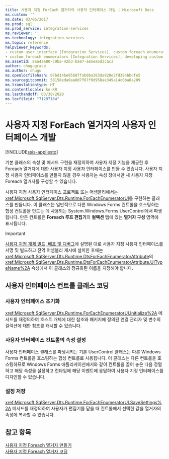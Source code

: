 ```yaml
---
title: 사용자 지정 ForEach 열거자의 사용자 인터페이스 개발 | Microsoft Docs
ms.custom: ''
ms.date: 03/06/2017
ms.prod: sql
ms.prod_service: integration-services
ms.reviewer: ''
ms.technology: integration-services
ms.topic: reference
helpviewer_keywords:
- custom user interface [Integration Services], custom foreach enumerators
- custom foreach enumerators [Integration Services], developing custom user interface
ms.assetid: 8aa4aa80-c9ba-42b3-ba87-ae5ea5d3cac3
author: chugugrace
ms.author: chugu
ms.openlocfilehash: 07bd14be05b07fab0ba383da928e2fd384bbdfe5
ms.sourcegitcommit: 58158eda0aa0d7f87f9d958ae349a14c0ba8a209
ms.translationtype: HT
ms.contentlocale: ko-KR
ms.lasthandoff: 03/30/2020
ms.locfileid: "71297164"
---
```

# <a name="developing-a-user-interface-for-a-custom-foreach-enumerator"></a>사용자 지정 ForEach 열거자의 사용자 인터페이스 개발

[!INCLUDE[ssis-appliesto](../../../includes/ssis-appliesto-ssvrpluslinux-asdb-asdw-xxx.md)]


  기본 클래스의 속성 및 메서드 구현을 재정의하여 사용자 지정 기능을 제공한 후 Foreach 열거자에 대한 사용자 지정 사용자 인터페이스를 만들 수 있습니다. 사용자 지정 사용자 인터페이스를 만들지 않을 경우 사용자는 속성 창에서만 새 사용자 지정 Foreach 열거자를 구성할 수 있습니다.  
  
 사용자 지정 사용자 인터페이스 프로젝트 또는 어셈블리에서는 <xref:Microsoft.SqlServer.Dts.Runtime.ForEachEnumeratorUI>를 구현하는 클래스를 만듭니다. 이 클래스는 일반적으로 다른 Windows Forms 컨트롤을 호스팅하는 합성 컨트롤을 만드는 데 사용되는 System.Windows.Forms.UserControl에서 파생됩니다. 만든 컨트롤은 **Foreach 루프 편집기**의 **컬렉션** 탭에 있는 **열거자 구성** 영역에 표시됩니다.  
  
> [!IMPORTANT]  
>  [사용자 지정 개체 빌드, 배포 및 디버그](../../../integration-services/extending-packages-custom-objects/building-deploying-and-debugging-custom-objects.md)에 설명된 대로 사용자 지정 사용자 인터페이스를 서명 및 빌드하고 전역 어셈블리 캐시에 설치한 후에는 <xref:Microsoft.SqlServer.Dts.Runtime.DtsForEachEnumeratorAttribute>의 <xref:Microsoft.SqlServer.Dts.Runtime.DtsForEachEnumeratorAttribute.UITypeName%2A> 속성에서 이 클래스의 정규화된 이름을 지정해야 합니다.  
  
## <a name="coding-the-user-interface-control-class"></a>사용자 인터페이스 컨트롤 클래스 코딩  
  
### <a name="initializing-the-user-interface"></a>사용자 인터페이스 초기화  
 <xref:Microsoft.SqlServer.Dts.Runtime.ForEachEnumeratorUI.Initialize%2A> 메서드를 재정의하여 호스트 개체에 대한 참조와 패키지에 정의된 연결 관리자 및 변수의 컬렉션에 대한 참조를 캐시할 수 있습니다.  
  
### <a name="setting-properties-on-the-user-interface-control"></a>사용자 인터페이스 컨트롤의 속성 설정  
 사용자 인터페이스 클래스를 파생시키는 기본 UserControl 클래스는 다른 Windows Forms 컨트롤을 호스팅하는 합성 컨트롤로 사용됩니다. 이 클래스는 다른 컨트롤을 호스팅하므로 Windows Forms 애플리케이션에서와 같이 컨트롤을 끌어 놓은 다음 정렬하고 해당 속성을 설정하고 런타임에 해당 이벤트에 응답하여 사용자 지정 인터페이스를 디자인할 수 있습니다.  
  
### <a name="saving-settings"></a>설정 저장  
 <xref:Microsoft.SqlServer.Dts.Runtime.ForEachEnumeratorUI.SaveSettings%2A> 메서드를 재정의하여 사용자가 편집기를 닫을 때 컨트롤에서 선택한 값을 열거자의 속성에 복사할 수 있습니다.  
  
## <a name="see-also"></a>참고 항목  
 [사용자 지정 Foreach 열거자 만들기](../../../integration-services/extending-packages-custom-objects/foreach-enumerator/creating-a-custom-foreach-enumerator.md)   
 [사용자 지정 Foreach 열거자 코딩](../../../integration-services/extending-packages-custom-objects/foreach-enumerator/coding-a-custom-foreach-enumerator.md)  
  
  
